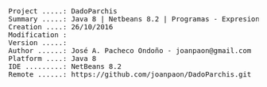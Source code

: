 <pre>

Project .....: DadoParchis
Summary .....: Java 8 | Netbeans 8.2 | Programas - Expresiones #01
Creation ....: 26/10/2016
Modification : 
Version .....: 
Author ......: José A. Pacheco Ondoño - joanpaon@gmail.com
Platform ....: Java 8
IDE .........: NetBeans 8.2
Remote ......: https://github.com/joanpaon/DadoParchis.git

</pre>
